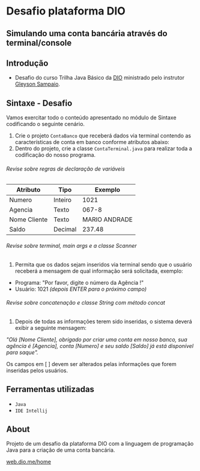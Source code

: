 # Desafio plataforma DIO



## Simulando uma conta bancária através do terminal/console



## Introdução



- Desafio do curso Trilha Java Básico da [DIO](https://github.com/jurandi1/desafio-dio-conta-bancaria/blob/main/www.dio.me) ministrado pelo instrutor [Gleyson Sampaio](https://github.com/glysns).

## Sintaxe - Desafio



Vamos exercitar todo o conteúdo apresentado no módulo de Sintaxe codificando o seguinte cenário.

1. Crie o projeto `ContaBanco` que receberá dados via terminal contendo as características de conta em banco conforme atributos abaixo:
2. Dentro do projeto, crie a classe `ContaTerminal.java` para realizar toda a codificação do nosso programa.

###### Revise sobre regras de declaração de variáveis



| Atributo     | Tipo    | Exemplo       |
| ------------ | ------- | ------------- |
| Numero       | Inteiro | 1021          |
| Agencia      | Texto   | 067-8         |
| Nome Cliente | Texto   | MARIO ANDRADE |
| Saldo        | Decimal | 237.48        |

###### Revise sobre terminal, main args e a classe Scanner



1. Permita que os dados sejam inseridos via terminal sendo que o usuário receberá a mensagem de qual informação será solicitada, exemplo:

- Programa: "Por favor, digite o número da Agência !"
- Usuário: 1021 *(depois ENTER para o próximo campo)*

###### Revise sobre concatenação e classe String com método concat



1. Depois de todas as informações terem sido inseridas, o sistema deverá exibir a seguinte mensagem:

*"Olá [Nome Cliente], obrigado por criar uma conta em nosso banco, sua agência é [Agencia], conta [Numero] e seu saldo [Saldo] já está disponível para saque".*

Os campos em [ ] devem ser alterados pelas informações que forem inseridas pelos usuários.

## Ferramentas utilizadas



- `Java`
- `IDE Intellij`





## About

Projeto de um desafio da plataforma DIO com a linguagem de programação Java para a criação de uma conta bancária.

[web.dio.me/home](https://web.dio.me/home)